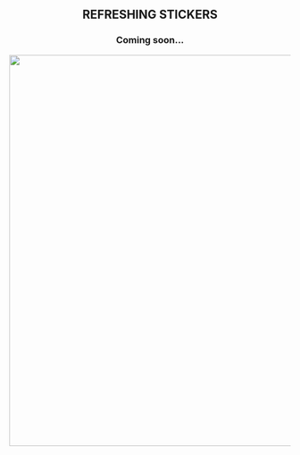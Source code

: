 <div align="center">
  
 ## REFRESHING STICKERS
  
  
 
  
 ### Coming soon...
  
  <div align="center">
  <img border-radius: 15px src="https://github.com/souravkl11/raganork/raw/master/New%20logo.jpg" width="1000" height="700"/>
  <p align="center">

